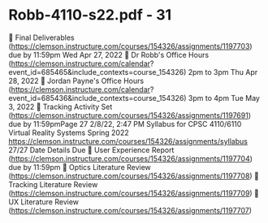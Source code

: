 # Robb-4110-s22.pdf - 31

 Final Deliverables
(https://clemson.instructure.com/courses/154326/assignments/1197703)
due by 11:59pm
Wed Apr 27, 2022
 Dr Robb's Office Hours
(https://clemson.instructure.com/calendar?
event_id=685465&include_contexts=course_154326)
2pm to 3pm
Thu Apr 28, 2022
 Jordan Payne's Office Hours
(https://clemson.instructure.com/calendar?
event_id=685436&include_contexts=course_154326)
3pm to 4pm
Tue May 3, 2022  Tracking Activity Set
(https://clemson.instructure.com/courses/154326/assignments/1197691)
due by 11:59pmPage 27
2/8/22, 2:47 PM Syllabus for CPSC 4110/6110 Virtual Reality Systems Spring 2022
https://clemson.instructure.com/courses/154326/assignments/syllabus 27/27
Date Details Due
 User Experience Report
(https://clemson.instructure.com/courses/154326/assignments/1197704)
due by 11:59pm
 Optics Literature Review
(https://clemson.instructure.com/courses/154326/assignments/1197708)
 Tracking Literature Review
(https://clemson.instructure.com/courses/154326/assignments/1197709)
 UX Literature Review
(https://clemson.instructure.com/courses/154326/assignments/1197707)